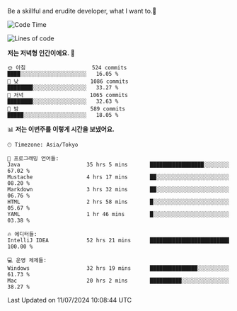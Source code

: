 Be a skillful and erudite developer, what I want to.👶

<!--START_SECTION:waka-->
![Code Time](http://img.shields.io/badge/Code%20Time-1%2C045%20hrs%2023%20mins-blue)

![Lines of code](https://img.shields.io/badge/%EC%A0%80%EB%8A%94%20%EC%97%AC%ED%83%9C%EA%B9%8C%EC%A7%80%20-2.7%20million%20%EC%A4%84%EC%9D%98%20%EC%BD%94%EB%93%9C%EB%A5%BC%20%EC%9E%91%EC%84%B1%ED%96%88%EC%96%B4%EC%9A%94.-blue)

**저는 저녁형 인간이에요. 🦉** 

```text
🌞 아침                     524 commits         ████░░░░░░░░░░░░░░░░░░░░░   16.05 % 
🌆 낮　                     1086 commits        ████████░░░░░░░░░░░░░░░░░   33.27 % 
🌃 저녁                     1065 commits        ████████░░░░░░░░░░░░░░░░░   32.63 % 
🌙 밤　                     589 commits         █████░░░░░░░░░░░░░░░░░░░░   18.05 % 
```


📊 **저는 이번주를 이렇게 시간을 보냈어요.** 

```text
🕑︎ Timezone: Asia/Tokyo

💬 프로그래밍 언어들: 
Java                     35 hrs 5 mins       █████████████████░░░░░░░░   67.02 % 
Mustache                 4 hrs 17 mins       ██░░░░░░░░░░░░░░░░░░░░░░░   08.20 % 
Markdown                 3 hrs 32 mins       ██░░░░░░░░░░░░░░░░░░░░░░░   06.76 % 
HTML                     2 hrs 58 mins       █░░░░░░░░░░░░░░░░░░░░░░░░   05.67 % 
YAML                     1 hr 46 mins        █░░░░░░░░░░░░░░░░░░░░░░░░   03.38 % 

🔥 에디터들: 
IntelliJ IDEA            52 hrs 21 mins      █████████████████████████   100.00 % 

💻 운영 체제들: 
Windows                  32 hrs 19 mins      ███████████████░░░░░░░░░░   61.73 % 
Mac                      20 hrs 2 mins       ██████████░░░░░░░░░░░░░░░   38.27 % 
```


 Last Updated on 11/07/2024 10:08:44 UTC
<!--END_SECTION:waka-->
